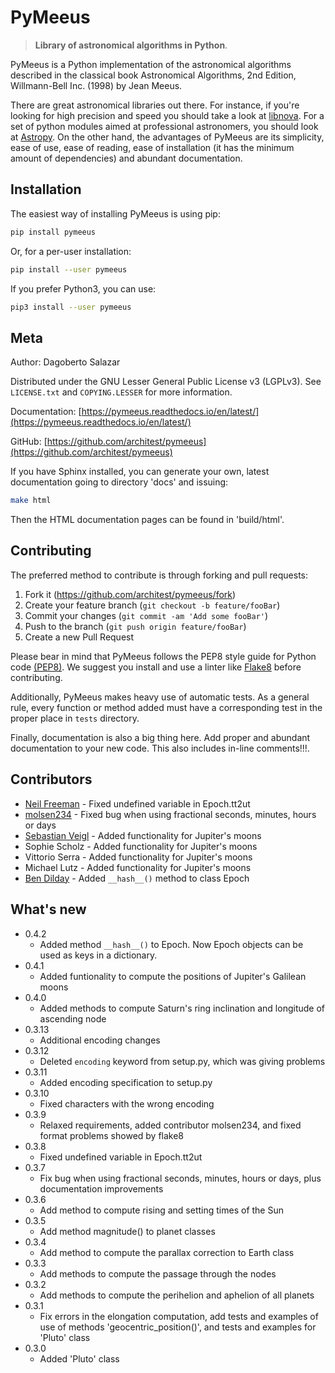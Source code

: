 # PyMeeus
> **Library of astronomical algorithms in Python**.

PyMeeus is a Python implementation of the astronomical algorithms described in
the classical book Astronomical Algorithms, 2nd Edition, Willmann-Bell Inc.
(1998) by Jean Meeus.

There are great astronomical libraries out there. For instance, if you're
looking for high precision and speed you should take a look at
[libnova](http://libnova.sourceforge.net/). For a set of python modules aimed
at professional astronomers, you should look at [Astropy](http://www.astropy.org/).
On the other hand, the advantages of PyMeeus are its simplicity, ease of use,
ease of reading, ease of installation (it has the minimum amount of
dependencies) and abundant documentation.

## Installation

The easiest way of installing PyMeeus is using pip:

```sh
pip install pymeeus
```

Or, for a per-user installation:

```sh
pip install --user pymeeus
```

If you prefer Python3, you can use:

```sh
pip3 install --user pymeeus
```

## Meta

Author: Dagoberto Salazar

Distributed under the GNU Lesser General Public License v3 (LGPLv3). See
``LICENSE.txt`` and ``COPYING.LESSER`` for more information.

Documentation: [https://pymeeus.readthedocs.io/en/latest/](https://pymeeus.readthedocs.io/en/latest/)

GitHub: [https://github.com/architest/pymeeus](https://github.com/architest/pymeeus)

If you have Sphinx installed, you can generate your own, latest documentation going to directory 'docs' and issuing:

```sh
make html
```

Then the HTML documentation pages can be found in 'build/html'.

## Contributing

The preferred method to contribute is through forking and pull requests:

1. Fork it (<https://github.com/architest/pymeeus/fork>)
2. Create your feature branch (`git checkout -b feature/fooBar`)
3. Commit your changes (`git commit -am 'Add some fooBar'`)
4. Push to the branch (`git push origin feature/fooBar`)
5. Create a new Pull Request

Please bear in mind that PyMeeus follows the PEP8 style guide for Python code
[(PEP8)](https://www.python.org/dev/peps/pep-0008/?). We suggest you install
and use a linter like [Flake8](http://flake8.pycqa.org/en/latest/) before
contributing.

Additionally, PyMeeus makes heavy use of automatic tests. As a general rule,
every function or method added must have a corresponding test in the proper
place in `tests` directory.

Finally, documentation is also a big thing here. Add proper and abundant
documentation to your new code. This also includes in-line comments!!!.

## Contributors

* [Neil Freeman](https://github.com/fitnr) - Fixed undefined variable in Epoch.tt2ut
* [molsen234](https://github.com/molsen234) - Fixed bug when using fractional seconds, minutes, hours or days
* [Sebastian Veigl](https://github.com/sebastian1306) - Added functionality for Jupiter's moons
* Sophie Scholz - Added functionality for Jupiter's moons
* Vittorio Serra - Added functionality for Jupiter's moons
* Michael Lutz - Added functionality for Jupiter's moons
* [Ben Dilday](https://github.com/bdilday) - Added `__hash__()` method to class Epoch

## What's new

* 0.4.2
    * Added method `__hash__()` to Epoch. Now Epoch objects can be used as keys in a dictionary.
* 0.4.1
    * Added funtionality to compute the positions of Jupiter's Galilean moons
* 0.4.0
    * Added methods to compute Saturn's ring inclination and longitude of ascending node
* 0.3.13
    * Additional encoding changes
* 0.3.12
    * Deleted `encoding` keyword from setup.py, which was giving problems
* 0.3.11
    * Added encoding specification to setup.py
* 0.3.10
    * Fixed characters with the wrong encoding
* 0.3.9
    * Relaxed requirements, added contributor molsen234, and fixed format problems showed by flake8
* 0.3.8
    * Fixed undefined variable in Epoch.tt2ut
* 0.3.7
    * Fix bug when using fractional seconds, minutes, hours or days, plus documentation improvements
* 0.3.6
    * Add method to compute rising and setting times of the Sun
* 0.3.5
    * Add method magnitude() to planet classes
* 0.3.4
    * Add method to compute the parallax correction to Earth class
* 0.3.3
    * Add methods to compute the passage through the nodes
* 0.3.2
    * Add methods to compute the perihelion and aphelion of all planets
* 0.3.1
    * Fix errors in the elongation computation, add tests and examples of use of methods 'geocentric_position()', and tests and examples for 'Pluto' class
* 0.3.0
    * Added 'Pluto' class
